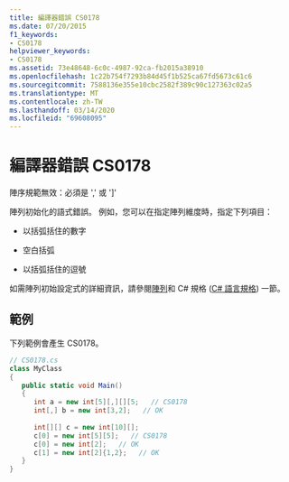 ```yaml
---
title: 編譯器錯誤 CS0178
ms.date: 07/20/2015
f1_keywords:
- CS0178
helpviewer_keywords:
- CS0178
ms.assetid: 73e48648-6c0c-4987-92ca-fb2015a38910
ms.openlocfilehash: 1c22b754f7293b84d45f1b525ca67fd5673c61c6
ms.sourcegitcommit: 7588136e355e10cbc2582f389c90c127363c02a5
ms.translationtype: MT
ms.contentlocale: zh-TW
ms.lasthandoff: 03/14/2020
ms.locfileid: "69608095"
---
```

# <a name="compiler-error-cs0178"></a>編譯器錯誤 CS0178
陣序規範無效：必須是 ',' 或 ']'  
  
 陣列初始化的語式錯誤。 例如，您可以在指定陣列維度時，指定下列項目：  
  
- 以括弧括住的數字  
  
- 空白括弧  
  
- 以括弧括住的逗號  
  
 如需陣列初始設定式的詳細資訊，請參閱[陣列](../../programming-guide/arrays/index.md)和 C# 規格 ([C# 語言規格](~/_csharplang/spec/arrays.md#array-initializers)) 一節。  
  
## <a name="example"></a>範例  
 下列範例會產生 CS0178。  
  
```csharp  
// CS0178.cs  
class MyClass  
{  
   public static void Main()  
   {  
      int a = new int[5][,][][5;   // CS0178  
      int[,] b = new int[3,2];   // OK  
  
      int[][] c = new int[10][];  
      c[0] = new int[5][5];   // CS0178  
      c[0] = new int[2];   // OK  
      c[1] = new int[2]{1,2};   // OK  
   }  
}  
```
